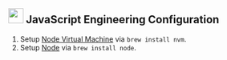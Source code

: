 ## <img src="https://cdn.rawgit.com/chrishough/my-public-data/master/my-configurations/jsprogramming.svg" height="30"> JavaScript Engineering Configuration

1. Setup [Node Virtual Machine](https://github.com/creationix/nvm) via `brew install nvm`.
2. Setup [Node](https://nodejs.org/en/) via `brew install node`.
